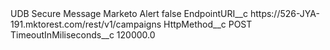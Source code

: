 <?xml version="1.0" encoding="UTF-8"?>
<CustomMetadata xmlns="http://soap.sforce.com/2006/04/metadata" xmlns:xsi="http://www.w3.org/2001/XMLSchema-instance" xmlns:xsd="http://www.w3.org/2001/XMLSchema">
    <label>UDB Secure Message Marketo Alert</label>
    <protected>false</protected>
    <values>
        <field>EndpointURI__c</field>
        <value xsi:type="xsd:string">https://526-JYA-191.mktorest.com/rest/v1/campaigns</value>
    </values>
    <values>
        <field>HttpMethod__c</field>
        <value xsi:type="xsd:string">POST</value>
    </values>
    <values>
        <field>TimeoutInMiliseconds__c</field>
        <value xsi:type="xsd:double">120000.0</value>
    </values>
</CustomMetadata>
